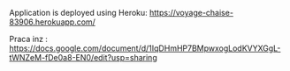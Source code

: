Application is deployed using Heroku: https://voyage-chaise-83906.herokuapp.com/


Praca inz : 
https://docs.google.com/document/d/1IqDHmHP7BMpwxogLodKVYXGgL-tWNZeM-fDe0a8-EN0/edit?usp=sharing
